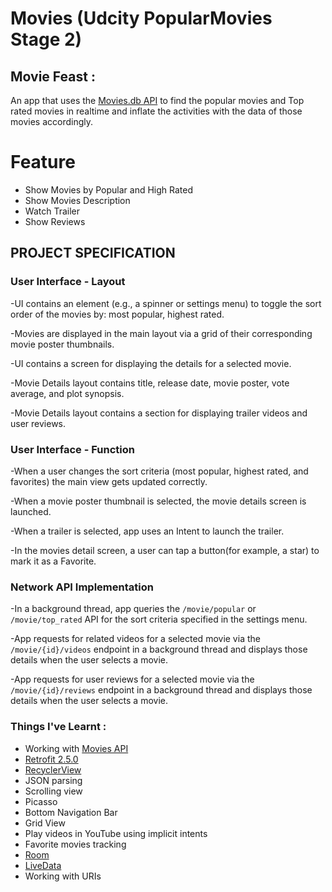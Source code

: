 # Movies (Udcity PopularMovies Stage 2)

## Movie Feast :
An app that uses the [Movies.db API](https://www.themoviedb.org/?language=en) to find the popular movies and Top rated  movies in realtime and inflate the activities with the data of those movies accordingly. <br />
# Feature
   - Show Movies by Popular and High Rated
   - Show Movies Description
   - Watch Trailer
   - Show Reviews
   ## PROJECT SPECIFICATION

### User Interface - Layout
-UI contains an element (e.g., a spinner or settings menu) to toggle the sort order of the movies by: most popular, highest rated.

-Movies are displayed in the main layout via a grid of their corresponding movie poster thumbnails.

-UI contains a screen for displaying the details for a selected movie.

-Movie Details layout contains title, release date, movie poster, vote average, and plot synopsis.

-Movie Details layout contains a section for displaying trailer videos and user reviews.

### User Interface - Function
-When a user changes the sort criteria (most popular, highest rated, and favorites) the main view gets updated correctly.

-When a movie poster thumbnail is selected, the movie details screen is launched.

-When a trailer is selected, app uses an Intent to launch the trailer.

-In the movies detail screen, a user can tap a button(for example, a star) to mark it as a Favorite.

### Network API Implementation
-In a background thread, app queries the `/movie/popular` or `/movie/top_rated` API for the sort criteria specified in the settings menu.

-App requests for related videos for a selected movie via the `/movie/{id}/videos` endpoint in a background thread and displays those details when the user selects a movie.

-App requests for user reviews for a selected movie via the `/movie/{id}/reviews` endpoint in a background thread and displays those details when the user selects a movie.

### Things I've Learnt :
* Working with [Movies API](https://www.themoviedb.org/?language=en)
* [Retrofit 2.5.0](https://square.github.io/retrofit/)
* [RecyclerView](https://developer.android.com/guide/topics/ui/layout/recyclerview#structure)
* JSON parsing
* Scrolling view
* Picasso
* Bottom Navigation Bar
* Grid View
* Play videos in YouTube using implicit intents
* Favorite movies tracking
* [Room](https://developer.android.com/training/data-storage/room/)
* [LiveData](https://developer.android.com/topic/libraries/architecture/livedata)
* Working with URIs
